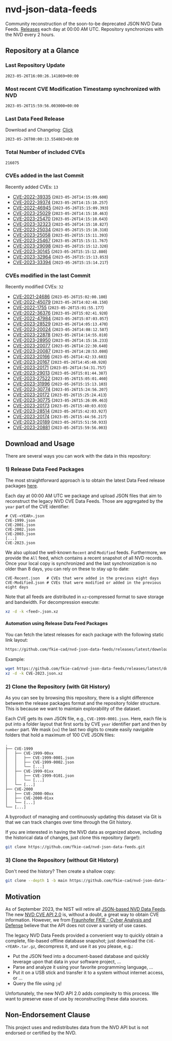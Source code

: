 # nvd-json-data-feeds

Community reconstruction of the soon-to-be deprecated JSON NVD Data Feeds. 
[Releases](https://github.com/fkie-cad/nvd-json-data-feeds/releases/latest) each day at 00:00 AM UTC.
Repository synchronizes with the NVD every 2 hours.

## Repository at a Glance

### Last Repository Update

```plain
2023-05-26T16:00:26.141869+00:00
```

### Most recent CVE Modification Timestamp synchronized with NVD

```plain
2023-05-26T15:59:56.003000+00:00
```

### Last Data Feed Release

Download and Changelog: [Click](https://github.com/fkie-cad/nvd-json-data-feeds/releases/latest)

```plain
2023-05-26T00:00:13.554083+00:00
```

### Total Number of included CVEs

```plain
216075
```

### CVEs added in the last Commit

Recently added CVEs: `13`

* [CVE-2022-39335](CVE-2022/CVE-2022-393xx/CVE-2022-39335.json) (`2023-05-26T14:15:09.600`)
* [CVE-2022-39374](CVE-2022/CVE-2022-393xx/CVE-2022-39374.json) (`2023-05-26T14:15:10.257`)
* [CVE-2022-46945](CVE-2022/CVE-2022-469xx/CVE-2022-46945.json) (`2023-05-26T15:15:09.393`)
* [CVE-2023-25029](CVE-2023/CVE-2023-250xx/CVE-2023-25029.json) (`2023-05-26T14:15:10.463`)
* [CVE-2023-25470](CVE-2023/CVE-2023-254xx/CVE-2023-25470.json) (`2023-05-26T14:15:10.643`)
* [CVE-2023-32323](CVE-2023/CVE-2023-323xx/CVE-2023-32323.json) (`2023-05-26T14:15:10.827`)
* [CVE-2023-25034](CVE-2023/CVE-2023-250xx/CVE-2023-25034.json) (`2023-05-26T15:15:10.310`)
* [CVE-2023-25058](CVE-2023/CVE-2023-250xx/CVE-2023-25058.json) (`2023-05-26T15:15:11.393`)
* [CVE-2023-25467](CVE-2023/CVE-2023-254xx/CVE-2023-25467.json) (`2023-05-26T15:15:11.767`)
* [CVE-2023-29098](CVE-2023/CVE-2023-290xx/CVE-2023-29098.json) (`2023-05-26T15:15:12.320`)
* [CVE-2023-30145](CVE-2023/CVE-2023-301xx/CVE-2023-30145.json) (`2023-05-26T15:15:12.880`)
* [CVE-2023-32964](CVE-2023/CVE-2023-329xx/CVE-2023-32964.json) (`2023-05-26T15:15:13.853`)
* [CVE-2023-33394](CVE-2023/CVE-2023-333xx/CVE-2023-33394.json) (`2023-05-26T15:15:14.217`)


### CVEs modified in the last Commit

Recently modified CVEs: `32`

* [CVE-2021-24686](CVE-2021/CVE-2021-246xx/CVE-2021-24686.json) (`2023-05-26T15:02:00.180`)
* [CVE-2022-45079](CVE-2022/CVE-2022-450xx/CVE-2022-45079.json) (`2023-05-26T14:02:48.150`)
* [CVE-2022-1755](CVE-2022/CVE-2022-17xx/CVE-2022-1755.json) (`2023-05-26T15:01:55.177`)
* [CVE-2022-36376](CVE-2022/CVE-2022-363xx/CVE-2022-36376.json) (`2023-05-26T15:02:41.920`)
* [CVE-2022-47984](CVE-2022/CVE-2022-479xx/CVE-2022-47984.json) (`2023-05-26T15:07:03.057`)
* [CVE-2023-28529](CVE-2023/CVE-2023-285xx/CVE-2023-28529.json) (`2023-05-26T14:05:13.470`)
* [CVE-2023-20024](CVE-2023/CVE-2023-200xx/CVE-2023-20024.json) (`2023-05-26T14:08:12.587`)
* [CVE-2023-22878](CVE-2023/CVE-2023-228xx/CVE-2023-22878.json) (`2023-05-26T14:14:55.810`)
* [CVE-2023-28950](CVE-2023/CVE-2023-289xx/CVE-2023-28950.json) (`2023-05-26T14:15:16.233`)
* [CVE-2023-20077](CVE-2023/CVE-2023-200xx/CVE-2023-20077.json) (`2023-05-26T14:22:30.640`)
* [CVE-2023-20087](CVE-2023/CVE-2023-200xx/CVE-2023-20087.json) (`2023-05-26T14:28:53.080`)
* [CVE-2023-20166](CVE-2023/CVE-2023-201xx/CVE-2023-20166.json) (`2023-05-26T14:42:33.603`)
* [CVE-2023-20167](CVE-2023/CVE-2023-201xx/CVE-2023-20167.json) (`2023-05-26T14:45:40.920`)
* [CVE-2023-20171](CVE-2023/CVE-2023-201xx/CVE-2023-20171.json) (`2023-05-26T14:54:31.757`)
* [CVE-2023-29013](CVE-2023/CVE-2023-290xx/CVE-2023-29013.json) (`2023-05-26T15:01:44.387`)
* [CVE-2023-27522](CVE-2023/CVE-2023-275xx/CVE-2023-27522.json) (`2023-05-26T15:05:01.460`)
* [CVE-2023-31996](CVE-2023/CVE-2023-319xx/CVE-2023-31996.json) (`2023-05-26T15:15:13.103`)
* [CVE-2023-30774](CVE-2023/CVE-2023-307xx/CVE-2023-30774.json) (`2023-05-26T15:24:56.207`)
* [CVE-2023-20172](CVE-2023/CVE-2023-201xx/CVE-2023-20172.json) (`2023-05-26T15:25:24.413`)
* [CVE-2023-30775](CVE-2023/CVE-2023-307xx/CVE-2023-30775.json) (`2023-05-26T15:26:09.463`)
* [CVE-2023-20173](CVE-2023/CVE-2023-201xx/CVE-2023-20173.json) (`2023-05-26T15:40:03.033`)
* [CVE-2023-28514](CVE-2023/CVE-2023-285xx/CVE-2023-28514.json) (`2023-05-26T15:42:03.927`)
* [CVE-2023-20174](CVE-2023/CVE-2023-201xx/CVE-2023-20174.json) (`2023-05-26T15:44:56.217`)
* [CVE-2023-20189](CVE-2023/CVE-2023-201xx/CVE-2023-20189.json) (`2023-05-26T15:51:50.933`)
* [CVE-2023-20881](CVE-2023/CVE-2023-208xx/CVE-2023-20881.json) (`2023-05-26T15:59:56.003`)


## Download and Usage

There are several ways you can work with the data in this repository:

### 1) Release Data Feed Packages

The most straightforward approach is to obtain the latest Data Feed release packages [here](https://github.com/fkie-cad/nvd-json-data-feeds/releases/latest).

Each day at 00:00 AM UTC we package and upload JSON files that aim to reconstruct the legacy NVD CVE Data Feeds.
Those are aggregated by the `year` part of the CVE identifier:

```
# CVE-<YEAR>.json
CVE-1999.json
CVE-2001.json
CVE-2002.json
CVE-2003.json
[...]
CVE-2023.json
```

We also upload the well-known `Recent` and `Modified` feeds.
Furthermore, we provide the `All` feed, which contains a recent snapshot of all NVD records.
Once your local copy is synchronized and the last synchronization is no older than 8 days, you can rely on these to stay up to date:

```plain
CVE-Recent.json   # CVEs that were added in the previous eight days
CVE-Modified.json # CVEs that were modified or added in the previous eight days
```

Note that all feeds are distributed in `xz`-compressed format to save storage and bandwidth.
For decompression execute:

```sh
xz -d -k <feed>.json.xz
```


#### Automation using Release Data Feed Packages

You can fetch the latest releases for each package with the following static link layout:

```sh
https://github.com/fkie-cad/nvd-json-data-feeds/releases/latest/download/CVE-<YEAR>.json.xz
```

Example:

```sh
wget https://github.com/fkie-cad/nvd-json-data-feeds/releases/latest/download/CVE-2023.json.xz
xz -d -k CVE-2023.json.xz
```

### 2) Clone the Repository (with Git History)

As you can see by browsing this repository, there is a slight difference between the release packages format and the repository folder structure.
This is because we want to maintain explorability of the dataset.

Each CVE gets its own JSON file, e.g., `CVE-1999-0001.json`.
Here, each file is put into a folder layout that first sorts by CVE `year` identifier part and then by `number` part.
We mask (`xx`) the last two digits to create easily navigable folders that hold a maximum of 100 CVE JSON files:

```plain
.
├── CVE-1999
│   ├── CVE-1999-00xx
│   │   ├── CVE-1999-0001.json
│   │   ├── CVE-1999-0002.json
│   │   └── [...]
│   ├── CVE-1999-01xx
│   │   ├── CVE-1999-0101.json
│   │   └── [...]
│   └── [...]
├── CVE-2000
│   ├── CVE-2000-00xx
│   ├── CVE-2000-01xx
│   └── [...]
└── [...]
```

A byproduct of managing and continuously updating this dataset via Git is that we can track changes over time through the Git history.

If you are interested in having the NVD data as organized above, including the historical data of changes, just clone this repository (large!):

```sh
git clone https://github.com/fkie-cad/nvd-json-data-feeds.git
```

### 3) Clone the Repository (without Git History)

Don't need the history? Then create a shallow copy:

```sh
git clone --depth 1 -b main https://github.com/fkie-cad/nvd-json-data-feeds.git
```

## Motivation

As of September 2023, the NIST will retire all [JSON-based NVD Data Feeds](https://nvd.nist.gov/vuln/data-feeds#divRetirementBanner-1).
The new [NVD CVE API 2.0](https://nvd.nist.gov/developers/vulnerabilities) is, without a doubt, a great way to obtain CVE information.
However, we from [Fraunhofer FKIE - Cyber Analysis and Defense](https://www.fkie.fraunhofer.de/en/departments/cad.html) believe that the API does not cover a variety of use cases.

The legacy NVD Data Feeds provided a convenient way to quickly obtain a complete, file-based offline database snapshot; just download the `CVE-<YEAR>.tar.gz`, decompress it, and use it as you please, e.g.:

* Put the JSON feed into a document-based database and quickly leverage upon that data in your software project, ...
* Parse and analyze it using your favorite programming language, ...
* Put it on a USB stick and transfer it to a system without internet access, or ...
* Query the file using `jq`!

Unfortunately, the new NVD API 2.0 adds complexity to this process.
We want to preserve ease of use by reconstructing these data sources.

## Non-Endorsement Clause

This project uses and redistributes data from the NVD API but is not endorsed or certified by the NVD.
